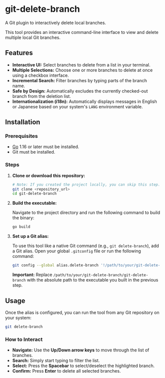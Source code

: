 # git-delete-branch

A Git plugin to interactively delete local branches.

This tool provides an interactive command-line interface to view and delete multiple local Git branches.

## Features

- **Interactive UI:** Select branches to delete from a list in your terminal.
- **Multiple Selections:** Choose one or more branches to delete at once using a checkbox interface.
- **Incremental Search:** Filter branches by typing parts of the branch name.
- **Safe by Design:** Automatically excludes the currently checked-out branch from the deletion list.
- **Internationalization (i18n):** Automatically displays messages in English or Japanese based on your system's `LANG` environment variable.

## Installation

### Prerequisites

- [Go](https://golang.org/doc/install) 1.16 or later must be installed.
- Git must be installed.

### Steps

1.  **Clone or download this repository:**

    ```sh
    # Note: If you created the project locally, you can skip this step.
    git clone <repository_url>
    cd git-delete-branch
    ```

2.  **Build the executable:**

    Navigate to the project directory and run the following command to build the binary:

    ```sh
    go build
    ```

3.  **Set up a Git alias:**

    To use this tool like a native Git command (e.g., `git delete-branch`), add a Git alias. Open your global `.gitconfig` file or run the following command:

    ```sh
    git config --global alias.delete-branch '!/path/to/your/git-delete-branch/git-delete-branch'
    ```

    **Important:** Replace `/path/to/your/git-delete-branch/git-delete-branch` with the absolute path to the executable you built in the previous step.

## Usage

Once the alias is configured, you can run the tool from any Git repository on your system:

```sh
git delete-branch
```

### How to Interact

- **Navigate:** Use the **Up/Down arrow keys** to move through the list of branches.
- **Search:** Simply start typing to filter the list.
- **Select:** Press the **Spacebar** to select/deselect the highlighted branch.
- **Confirm:** Press **Enter** to delete all selected branches.
